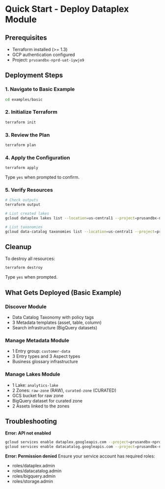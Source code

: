 # Quick Start - Deploy Dataplex Module

## Prerequisites
- Terraform installed (>= 1.3)
- GCP authentication configured
- Project: `prusandbx-nprd-uat-iywjo9`

## Deployment Steps

### 1. Navigate to Basic Example
```bash
cd examples/basic
```

### 2. Initialize Terraform
```bash
terraform init
```

### 3. Review the Plan
```bash
terraform plan
```

### 4. Apply the Configuration
```bash
terraform apply
```
Type `yes` when prompted to confirm.

### 5. Verify Resources
```bash
# Check outputs
terraform output

# List created lakes
gcloud dataplex lakes list --location=us-central1 --project=prusandbx-nprd-uat-iywjo9

# List taxonomies
gcloud data-catalog taxonomies list --location=us-central1 --project=prusandbx-nprd-uat-iywjo9
```

## Cleanup

To destroy all resources:
```bash
terraform destroy
```
Type `yes` when prompted.

## What Gets Deployed (Basic Example)

### Discover Module
- Data Catalog Taxonomy with policy tags
- 3 Metadata templates (asset, table, column)
- Search infrastructure (BigQuery datasets)

### Manage Metadata Module
- 1 Entry group: `customer-data`
- 3 Entry types and 3 Aspect types
- Business glossary infrastructure

### Manage Lakes Module
- 1 Lake: `analytics-lake`
- 2 Zones: `raw-zone` (RAW), `curated-zone` (CURATED)
- GCS bucket for raw zone
- BigQuery dataset for curated zone
- 2 Assets linked to the zones

## Troubleshooting

**Error: API not enabled**
```bash
gcloud services enable dataplex.googleapis.com --project=prusandbx-nprd-uat-iywjo9
gcloud services enable datacatalog.googleapis.com --project=prusandbx-nprd-uat-iywjo9
```

**Error: Permission denied**
Ensure your service account has required roles:
- roles/dataplex.admin
- roles/datacatalog.admin
- roles/bigquery.admin
- roles/storage.admin
